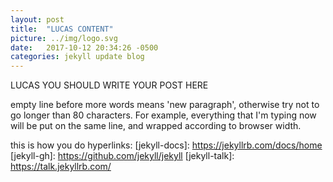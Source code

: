 ```yaml
---
layout: post
title:  "LUCAS CONTENT"
picture: ../img/logo.svg
date:   2017-10-12 20:34:26 -0500
categories: jekyll update blog
---
```

LUCAS YOU SHOULD WRITE YOUR POST HERE

empty line before more words means 'new paragraph', otherwise try not to
go longer than 80 characters. For example, everything that I'm typing now will
be put on the same line, and wrapped according to browser width.


this is how you do hyperlinks:
[jekyll-docs]: https://jekyllrb.com/docs/home
[jekyll-gh]:   https://github.com/jekyll/jekyll
[jekyll-talk]: https://talk.jekyllrb.com/
